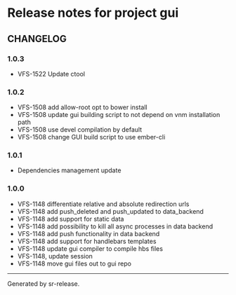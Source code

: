 # Release notes for project gui


CHANGELOG
---------

### 1.0.3

* VFS-1522 Update ctool


### 1.0.2

* VFS-1508 add allow-root opt to bower install
* VFS-1508 update gui building script to not depend on vnm installation path
* VFS-1508 use devel compilation by default
* VFS-1508 change GUI build script to use ember-cli


### 1.0.1

* Dependencies management update


### 1.0.0


* VFS-1148 differentiate relative and absolute redirection urls
* VFS-1148 add push_deleted and push_updated to data_backend
* VFS-1148 add support for static data
* VFS-1148 add possibility to kill all async processes in data backend
* VFS-1148 add push functionality in data backend
* VFS-1148 add support for handlebars templates
* VFS-1148 update gui compiler to compile hbs files
* VFS-1148, update session
* VFS-1148 move gui files out to gui repo


________

Generated by sr-release. 
